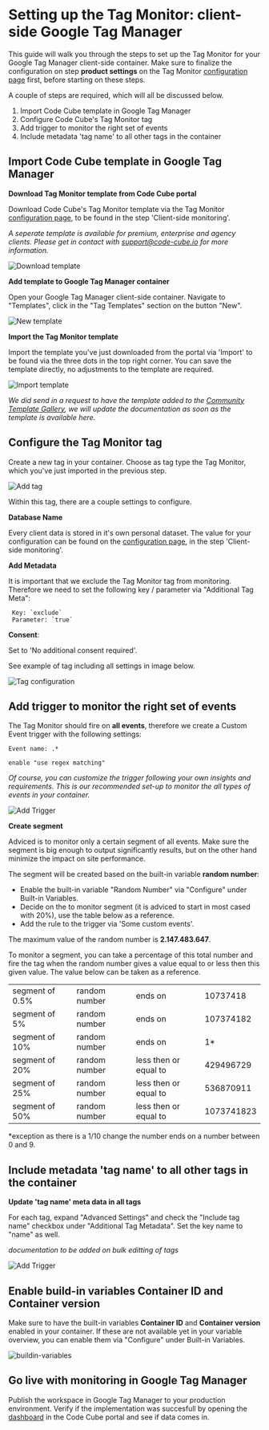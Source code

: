 # Setting up the Tag Monitor: client-side Google Tag Manager

This guide will walk you through the steps to set up the Tag Monitor for your Google Tag Manager client-side container. Make sure to finalize the configuration on step **product settings** on the Tag Monitor [configuration page](https://portal.code-cube.io/tag_monitor_config) first, before starting on these steps.

A couple of steps are required, which will all be discussed below.

1. Import Code Cube template in Google Tag Manager
2. Configure Code Cube's Tag Monitor tag
3. Add trigger to monitor the right set of events
4. Include metadata 'tag name' to all other tags in the container

## Import Code Cube template in Google Tag Manager

**Download Tag Monitor template from Code Cube portal** 

Download Code Cube's Tag Monitor template via the Tag Monitor [configuration page](https://portal.code-cube.io/tag_monitor_config), to be found in the step 'Client-side monitoring'.

_A seperate template is available for premium, enterprise and agency clients. Please get in contact with support@code-cube.io for more information._

![Download template](../images/download-template.png)

**Add template to Google Tag Manager container** 

Open your Google Tag Manager client-side container. Navigate to "Templates", click in the "Tag Templates" section on the button "New".

![New template](../images/new-template.png)

**Import the Tag Monitor template**

Import the template you've just downloaded from the portal via 'Import' to be found via the three dots in the top right corner. You can save the template directly, no adjustments to the template are required.

![Import template](../images/import-template.png)

_We did send in a request to have the template added to the [Community Template Gallery](https://tagmanager.google.com/gallery/#/?page=1), we will update the documentation as soon as the template is available here._

## Configure the Tag Monitor tag

Create a new tag in your container. Choose as tag type the Tag Monitor, which you've just imported in the previous step.

![Add tag](../images/add-tag.png)

Within this tag, there are a couple settings to configure.

**Database Name**

Every client data is stored in it's own personal dataset. The value for your configuration can be found on the [configuration page](https://portal.code-cube.io/tag_monitor_config), in the step 'Client-side monitoring'.

**Add Metadata**

It is important that we exclude the Tag Monitor tag from monitoring. Therefore we need to set the following key / parameter via "Additional Tag Meta":

     Key: `exclude`
     Parameter: `true`

**Consent**: 

Set to 'No additional consent required'.  

See example of tag including all settings in image below.

![Tag configuration](../images/tag-configuration.png) 

## Add trigger to monitor the right set of events

The Tag Monitor should fire on **all events**, therefore we create a Custom Event trigger with the following settings:

    Event name: .*

    enable "use regex matching"

_Of course, you can customize the trigger following your own insights and requirements. This is our recommended set-up to monitor the all types of events in your container._

![Add Trigger](../images/add-trigger.png)

**Create segment**

Adviced is to monitor only a certain segment of all events. Make sure the segment is big enough to output significantly results, but on the other hand minimize the impact on site performance. 

The segment will be created based on the built-in variable **random number**:

- Enable the built-in variable "Random Number" via "Configure" under Built-in Variables.
- Decide on the to monitor segment (it is adviced to start in most cased with 20%), use the table below as a reference.
- Add the rule to the trigger via 'Some custom events'.

The maximum value of the random number is **2.147.483.647**. 

To monitor a segment, you can take a percentage of this total number and fire the tag when the random number gives a value equal to or less then this given value. The value below can be taken as a reference.

|  |  |   |   |
| -------------- | -------------- | --------- | -- | 
| segment of 0.5% | random number    | ends on   | 10737418
| segment of 5% | random number    | ends on   | 107374182
| segment of 10% | random number    | ends on   | 1*  
| segment of 20% | random number    | less then or equal to  | 429496729
| segment of 25% | random number    | less then or equal to  | 536870911
| segment of 50% | random number    | less then or equal to  | 1073741823

*exception as there is a 1/10 change the number ends on a number between 0 and 9.

## Include metadata 'tag name' to all other tags in the container

**Update 'tag name' meta data in all tags**

For each tag, expand "Advanced Settings" and check the "Include tag name" checkbox under "Additional Tag Metadata". Set the key name to "name" as well.

_documentation to be added on bulk editting of tags_

![Add Trigger](../images/add-metadata.png)

## Enable build-in variables Container ID and Container version
Make sure to have the built-in variables **Container ID** and **Container version** enabled in your container. If these are not available yet in your variable overview, you can enable them via "Configure" under Built-in Variables.

![buildin-variables](../images/buildin-variables.png)

## Go live with monitoring in Google Tag Manager
Publish the workspace in Google Tag Manager to your production environment. Verify if the implementation was succesfull by opening the [dashboard](https://portal.code-cube.io/tag_monitor_dashboard) in the Code Cube portal and see if data comes in.

